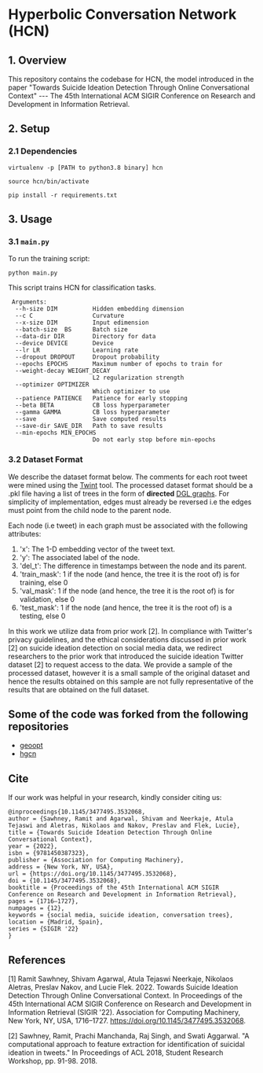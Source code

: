 Hyperbolic Conversation Network (HCN)
==================================================

## 1. Overview

This repository contains the codebase for HCN, the model introduced in the paper "Towards Suicide Ideation Detection Through Online Conversational Context" --- The 45th International ACM SIGIR Conference on Research and Development in Information Retrieval.

## 2. Setup
### 2.1 Dependencies

```virtualenv -p [PATH to python3.8 binary] hcn```

```source hcn/bin/activate```

```pip install -r requirements.txt```

## 3. Usage

### 3.1  ```main.py```

To run the training script:

```python main.py```

This script trains HCN for classification tasks. 

```
 Arguments:
  --h-size DIM          Hidden embedding dimension
  --c C                 Curvature
  --x-size DIM          Input edimension
  --batch-size  BS      Batch size
  --data-dir DIR        Directory for data
  --device DEVICE       Device
  --lr LR               Learning rate
  --dropout DROPOUT     Dropout probability
  --epochs EPOCHS       Maximum number of epochs to train for
  --weight-decay WEIGHT_DECAY
                        L2 regularization strength
  --optimizer OPTIMIZER
                        Which optimizer to use
  --patience PATIENCE   Patience for early stopping
  --beta BETA           CB loss hyperparameter
  --gamma GAMMA         CB loss hyperparameter
  --save                Save computed results
  --save-dir SAVE_DIR   Path to save results
  --min-epochs MIN_EPOCHS
                        Do not early stop before min-epochs
```

### 3.2 Dataset Format
We describe the dataset format below. The comments for each root tweet were mined using the [Twint](https://github.com/twintproject/twint) tool. The processed dataset format should be a .pkl file having a list of trees in the form of **directed** [DGL graphs](https://docs.dgl.ai/api/python/dgl.DGLGraph.html#). For simplicity of implementation, edges must already be reversed i.e the edges must point from the child node to the parent node. 

Each node (i.e tweet) in each graph must be associated with the following attributes:

1. 'x': The 1-D embedding vector of the tweet text.
2. 'y': The associated label of the node.
3. 'del_t': The difference in timestamps between the node and its parent.
4. 'train_mask': 1 if the node (and hence, the tree it is the root of) is for training, else 0
5. 'val_mask': 1 if the node (and hence, the tree it is the root of) is for validation, else 0
6. 'test_mask': 1 if the node (and hence, the tree it is the root of) is a testing, else 0

In this work we utilize data from prior work [2]. In compliance with Twitter's privacy guidelines, and the ethical considerations discussed in prior work [2] on suicide ideation detection on social media data, we redirect researchers to the prior work that introduced the suicide ideation Twitter dataset [2] to request access to the data. We provide a sample of the processed dataset, however it is a small sample of the original dataset and hence the results obtained on this sample are not fully representative of the results that are obtained on the full dataset.

## Some of the code was forked from the following repositories
 * [geoopt](https://github.com/geoopt/geoopt)
 * [hgcn](https://github.com/HazyResearch/hgcn)

## Cite

If our work was helpful in your research, kindly consider citing us:
```
@inproceedings{10.1145/3477495.3532068,
author = {Sawhney, Ramit and Agarwal, Shivam and Neerkaje, Atula Tejaswi and Aletras, Nikolaos and Nakov, Preslav and Flek, Lucie},
title = {Towards Suicide Ideation Detection Through Online Conversational Context},
year = {2022},
isbn = {9781450387323},
publisher = {Association for Computing Machinery},
address = {New York, NY, USA},
url = {https://doi.org/10.1145/3477495.3532068},
doi = {10.1145/3477495.3532068},
booktitle = {Proceedings of the 45th International ACM SIGIR Conference on Research and Development in Information Retrieval},
pages = {1716–1727},
numpages = {12},
keywords = {social media, suicide ideation, conversation trees},
location = {Madrid, Spain},
series = {SIGIR '22}
}
```
 
## References
<i id=1></i>[1] Ramit Sawhney, Shivam Agarwal, Atula Tejaswi Neerkaje, Nikolaos Aletras, Preslav Nakov, and Lucie Flek. 2022. Towards Suicide Ideation Detection Through Online Conversational Context. In Proceedings of the 45th International ACM SIGIR Conference on Research and Development in Information Retrieval (SIGIR '22). Association for Computing Machinery, New York, NY, USA, 1716–1727. https://doi.org/10.1145/3477495.3532068.

<i id=2></i>[2] Sawhney, Ramit, Prachi Manchanda, Raj Singh, and Swati Aggarwal. "A computational approach to feature extraction for identification of suicidal ideation in tweets." In Proceedings of ACL 2018, Student Research Workshop, pp. 91-98. 2018.

